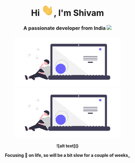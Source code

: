 
<h1 align="center">Hi <img src="https://raw.githubusercontent.com/ABSphreak/ABSphreak/master/gifs/Hi.gif" width="40px" />, I'm Shivam</h1>
<h3 align="center">A passionate developer from India <img src="https://media.giphy.com/media/z5i7CdtKqVotB9mz7h/giphy.gif" width="30"> </h3>

<!-- <p align="left"> <img src="https://komarev.com/ghpvc/?username=gargakshit" alt="gargakshit" /> </p> -->
<h4 align="center">
 <p align="center">
  <img src="https://github.com/ShivamChoudhary17/ShivamChoudhary17/blob/main/git_img.png" width="350" title="hover text">
  <img src="https://github.com/ShivamChoudhary17/ShivamChoudhary17/blob/main/git_img.png" width="350" alt="accessibility text">
</p>
 ![alt text]()
 
 
 
  Focusing 🎯 on life, so will be a bit slow for a couple of weeks_
</h4>

